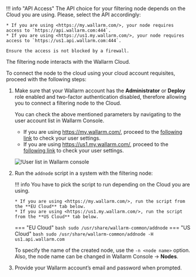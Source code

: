 [img-wl-console-users]:         ../images/check-users.png

[link-wl-console-us]:              https://us1.my.wallarm.com/
[link-wl-console-eu]:              https://my.wallarm.com/
[link-wl-console-users-us]:        https://us1.my.wallarm.com/settings/users
[link-wl-console-users-eu]:        https://my.wallarm.com/settings/users


!!! info "API Access"
    The API choice for your filtering node depends on the Cloud you are using. Please, select the API accordingly:
    
    * If you are using <https://my.wallarm.com/>, your node requires access to `https://api.wallarm.com:444`.
    * If you are using <https://us1.my.wallarm.com/>, your node requires access to `https://us1.api.wallarm.com:444`.
    
    Ensure the access is not blocked by a firewall.

The filtering node interacts with the Wallarm Cloud. 

To connect the node to the cloud using your cloud account requisites, proceed with the following steps:

1.  Make sure that your Wallarm account has the **Administrator** or **Deploy** role enabled and two-factor authentication disabled, therefore allowing you to connect a filtering node to the Cloud. 
     
    You can check the above mentioned parameters by navigating to the user account list in Wallarm Console.
    
    * If you are using <https://my.wallarm.com/>, proceed to the [following link][link-wl-console-users-eu] to check your user settings.
    * If you are using <https://us1.my.wallarm.com/>, proceed to the [following link][link-wl-console-users-us] to check your user settings.

    ![!User list in Wallarm console][img-wl-console-users]

2.  Run the `addnode` script in a system with the filtering node:
    
    !!! info
        You have to pick the script to run depending on the Cloud you are using.
    
        * If you are using <https://my.wallarm.com/>, run the script from the **EU Cloud** tab below.
        * If you are using <https://us1.my.wallarm.com/>, run the script from the **US Cloud** tab below.
    
    === "EU Cloud"
        ``` bash
        sudo /usr/share/wallarm-common/addnode
        ```
    === "US Cloud"
        ``` bash
        sudo /usr/share/wallarm-common/addnode -H us1.api.wallarm.com
        ```
    
    To specify the name of the created node, use the `-n <node name>` option. Also, the node name can be changed in Wallarm Console → **Nodes**.

3.  Provide your Wallarm account’s email and password when prompted.
